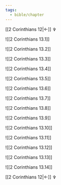 ```yaml
---
tags:
  - bible/chapter
---
```


[[2 Corinthians 12|<-]] ✞

![[2 Corinthians 13.1]]

![[2 Corinthians 13.2]]

![[2 Corinthians 13.3]]

![[2 Corinthians 13.4]]

![[2 Corinthians 13.5]]

![[2 Corinthians 13.6]]

![[2 Corinthians 13.7]]

![[2 Corinthians 13.8]]

![[2 Corinthians 13.9]]

![[2 Corinthians 13.10]]

![[2 Corinthians 13.11]]

![[2 Corinthians 13.12]]

![[2 Corinthians 13.13]]

![[2 Corinthians 13.14]]

[[2 Corinthians 12|<-]] ✞

